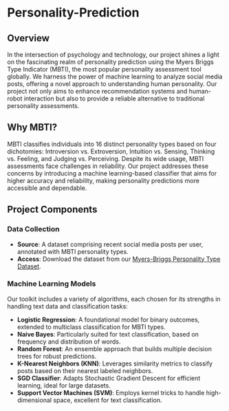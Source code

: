 # Personality-Prediction

## Overview

In the intersection of psychology and technology, our project shines a light on the fascinating realm of personality prediction using the Myers Briggs Type Indicator (MBTI), the most popular personality assessment tool globally. We harness the power of machine learning to analyze social media posts, offering a novel approach to understanding human personality. Our project not only aims to enhance recommendation systems and human-robot interaction but also to provide a reliable alternative to traditional personality assessments.

## Why MBTI?

MBTI classifies individuals into 16 distinct personality types based on four dichotomies: Introversion vs. Extroversion, Intuition vs. Sensing, Thinking vs. Feeling, and Judging vs. Perceiving. Despite its wide usage, MBTI assessments face challenges in reliability. Our project addresses these concerns by introducing a machine learning-based classifier that aims for higher accuracy and reliability, making personality predictions more accessible and dependable.

## Project Components

### Data Collection

- **Source**: A dataset comprising recent social media posts per user, annotated with MBTI personality types.
- **Access**: Download the dataset from our [Myers-Briggs Personality Type Dataset](https://www.kaggle.com/datasets/datasnaek/mbti-type?resource=download).

### Machine Learning Models

Our toolkit includes a variety of algorithms, each chosen for its strengths in handling text data and classification tasks:

- **Logistic Regression**: A foundational model for binary outcomes, extended to multiclass classification for MBTI types.
- **Naive Bayes**: Particularly suited for text classification, based on frequency and distribution of words.
- **Random Forest**: An ensemble approach that builds multiple decision trees for robust predictions.
- **K-Nearest Neighbors (KNN)**: Leverages similarity metrics to classify posts based on their nearest labeled neighbors.
- **SGD Classifier**: Adapts Stochastic Gradient Descent for efficient learning, ideal for large datasets.
- **Support Vector Machines (SVM)**: Employs kernel tricks to handle high-dimensional space, excellent for text classification.


